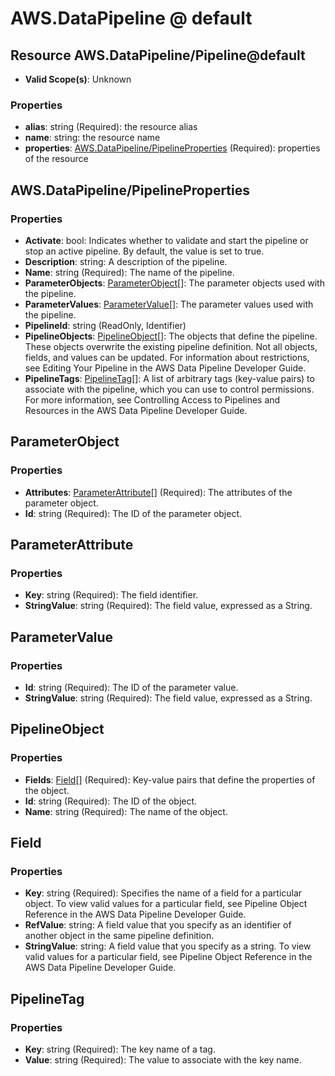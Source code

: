 # AWS.DataPipeline @ default

## Resource AWS.DataPipeline/Pipeline@default
* **Valid Scope(s)**: Unknown
### Properties
* **alias**: string (Required): the resource alias
* **name**: string: the resource name
* **properties**: [AWS.DataPipeline/PipelineProperties](#awsdatapipelinepipelineproperties) (Required): properties of the resource

## AWS.DataPipeline/PipelineProperties
### Properties
* **Activate**: bool: Indicates whether to validate and start the pipeline or stop an active pipeline. By default, the value is set to true.
* **Description**: string: A description of the pipeline.
* **Name**: string (Required): The name of the pipeline.
* **ParameterObjects**: [ParameterObject](#parameterobject)[]: The parameter objects used with the pipeline.
* **ParameterValues**: [ParameterValue](#parametervalue)[]: The parameter values used with the pipeline.
* **PipelineId**: string (ReadOnly, Identifier)
* **PipelineObjects**: [PipelineObject](#pipelineobject)[]: The objects that define the pipeline. These objects overwrite the existing pipeline definition. Not all objects, fields, and values can be updated. For information about restrictions, see Editing Your Pipeline in the AWS Data Pipeline Developer Guide.
* **PipelineTags**: [PipelineTag](#pipelinetag)[]: A list of arbitrary tags (key-value pairs) to associate with the pipeline, which you can use to control permissions. For more information, see Controlling Access to Pipelines and Resources in the AWS Data Pipeline Developer Guide.

## ParameterObject
### Properties
* **Attributes**: [ParameterAttribute](#parameterattribute)[] (Required): The attributes of the parameter object.
* **Id**: string (Required): The ID of the parameter object.

## ParameterAttribute
### Properties
* **Key**: string (Required): The field identifier.
* **StringValue**: string (Required): The field value, expressed as a String.

## ParameterValue
### Properties
* **Id**: string (Required): The ID of the parameter value.
* **StringValue**: string (Required): The field value, expressed as a String.

## PipelineObject
### Properties
* **Fields**: [Field](#field)[] (Required): Key-value pairs that define the properties of the object.
* **Id**: string (Required): The ID of the object.
* **Name**: string (Required): The name of the object.

## Field
### Properties
* **Key**: string (Required): Specifies the name of a field for a particular object. To view valid values for a particular field, see Pipeline Object Reference in the AWS Data Pipeline Developer Guide.
* **RefValue**: string: A field value that you specify as an identifier of another object in the same pipeline definition.
* **StringValue**: string: A field value that you specify as a string. To view valid values for a particular field, see Pipeline Object Reference in the AWS Data Pipeline Developer Guide.

## PipelineTag
### Properties
* **Key**: string (Required): The key name of a tag.
* **Value**: string (Required): The value to associate with the key name.


